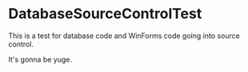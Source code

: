 # DatabaseSourceControlTest
This is a test for database code and WinForms code going into source control.

It's gonna be yuge.
